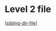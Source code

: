 # Level 2 file

[[sibling-dir-file]]

[//begin]: # "Autogenerated link references for markdown compatibility"
[sibling-dir-file]: ../../sibling-dir/sibling-dir-file "Sibling Dir File"
[//end]: # "Autogenerated link references"